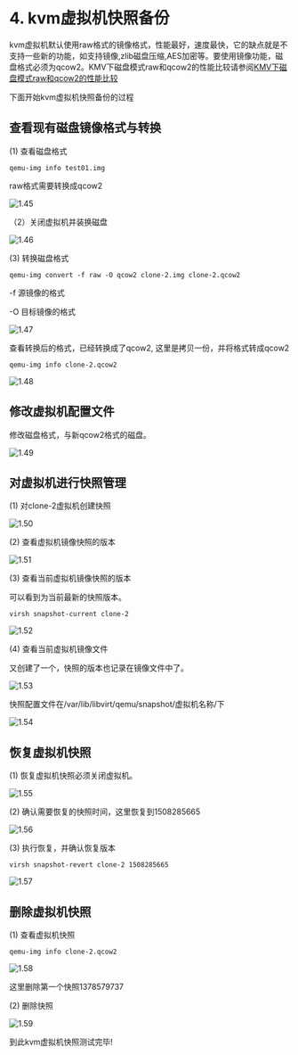 # 4. kvm虚拟机快照备份

kvm虚拟机默认使用raw格式的镜像格式，性能最好，速度最快，它的缺点就是不支持一些新的功能，如支持镜像,zlib磁盘压缩,AES加密等。要使用镜像功能，磁盘格式必须为qcow2。KMV下磁盘模式raw和qcow2的性能比较请参阅[KMV下磁盘模式raw和qcow2的性能比较](http://www.cnblogs.com/zhangzhang/archive/2012/02/13/2348928.html)

下面开始kvm虚拟机快照备份的过程

## 查看现有磁盘镜像格式与转换

\(1\) 查看磁盘格式

```text
qemu-img info test01.img
```

raw格式需要转换成qcow2

![1.45](http://oxysobnip.bkt.clouddn.com/1.45.png)

（2）关闭虚拟机并装换磁盘

![1.46](http://oxysobnip.bkt.clouddn.com/1.46.png)

\(3\) 转换磁盘格式

```text
qemu-img convert -f raw -O qcow2 clone-2.img clone-2.qcow2 
```

-f 源镜像的格式

-O 目标镜像的格式

![1.47](http://oxysobnip.bkt.clouddn.com/1.47.png)

查看转换后的格式，已经转换成了qcow2, 这里是拷贝一份，并将格式转成qcow2

```text
qemu-img info clone-2.qcow2
```

![1.48](http://oxysobnip.bkt.clouddn.com/1.48.png)

## 修改虚拟机配置文件

修改磁盘格式，与新qcow2格式的磁盘。

![1.49](http://oxysobnip.bkt.clouddn.com/1.49.png)

## 对虚拟机进行快照管理

\(1\) 对clone-2虚拟机创建快照

![1.50](http://oxysobnip.bkt.clouddn.com/1.50.png)

\(2\) 查看虚拟机镜像快照的版本

![1.51](http://oxysobnip.bkt.clouddn.com/1.51.png)

\(3\) 查看当前虚拟机镜像快照的版本

可以看到为当前最新的快照版本。

```text
virsh snapshot-current clone-2
```

![1.52](http://oxysobnip.bkt.clouddn.com/1.52.png)

\(4\) 查看当前虚拟机镜像文件

又创建了一个，快照的版本也记录在镜像文件中了。

![1.53](http://oxysobnip.bkt.clouddn.com/1.53.png)

快照配置文件在/var/lib/libvirt/qemu/snapshot/虚拟机名称/下

![1.54](http://oxysobnip.bkt.clouddn.com/1.54.png)

## 恢复虚拟机快照

\(1\) 恢复虚拟机快照必须关闭虚拟机。

![1.55](http://oxysobnip.bkt.clouddn.com/1.55.png)

\(2\) 确认需要恢复的快照时间，这里恢复到1508285665

![1.56](http://oxysobnip.bkt.clouddn.com/1.56.png)

\(3\) 执行恢复，并确认恢复版本

```text
virsh snapshot-revert clone-2 1508285665
```

![1.57](http://oxysobnip.bkt.clouddn.com/1.57.png)

## 删除虚拟机快照

\(1\) 查看虚拟机快照

```text
qemu-img info clone-2.qcow2
```

![1.58](http://oxysobnip.bkt.clouddn.com/1.58.png)

这里删除第一个快照1378579737

\(2\) 删除快照

![1.59](http://oxysobnip.bkt.clouddn.com/1.59.png)

到此kvm虚拟机快照测试完毕!

